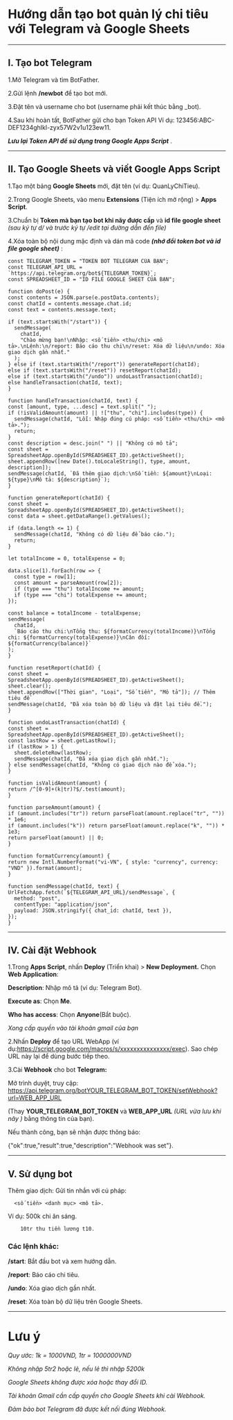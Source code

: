 # Hướng dẫn tạo bot quản lý chi tiêu với Telegram và Google Sheets

---

## I. Tạo bot Telegram
  1.Mở Telegram và tìm BotFather.
 
  2.Gửi lệnh **/newbot** để tạo bot mới.
 
  3.Đặt tên và username cho bot (username phải kết thúc bằng _bot).
 
  4.Sau khi hoàn tất, BotFather gửi cho bạn Token API 
  Ví dụ: 123456:ABC-DEF1234ghIkl-zyx57W2v1u123ew11.
 
  ***Lưu lại Token API để sử dụng trong Google Apps Script*** .

---

## II. Tạo Google Sheets và viết Google Apps Script

  1.Tạo một bảng **Google Sheets** mới, đặt tên (ví dụ: QuanLyChiTieu). 
 
  2.Trong Google Sheets, vào menu **Extensions** (Tiện ích mở rộng) > **Apps Script**.
 

 3.Chuẩn bị **Token mà bạn tạo bot khi nãy được cấp** và **id file google sheet** *(sau ký tự d/ và trước ký tự /edit tại đường dẫn đến file)*

 4.Xóa toàn bộ nội dung mặc định và dán mã code ***(nhớ đổi token bot và id file google sheet)*** :

  
  ```
const TELEGRAM_TOKEN = "TOKEN BOT TELEGRAM CỦA BẠN";
const TELEGRAM_API_URL = `https://api.telegram.org/bot${TELEGRAM_TOKEN}`;
const SPREADSHEET_ID = "ID FILE GOOGLE SHEET CỦA BẠN";

function doPost(e) {
  const contents = JSON.parse(e.postData.contents);
  const chatId = contents.message.chat.id;
  const text = contents.message.text;

  if (text.startsWith("/start")) {
    sendMessage(
      chatId,
      "Chào mừng bạn!\nNhập: <số tiền> <thu/chi> <mô tả>.\nLệnh:\n/report: Báo cáo thu chi\n/reset: Xóa dữ liệu\n/undo: Xóa giao dịch gần nhất."
    );
  } else if (text.startsWith("/report")) generateReport(chatId);
  else if (text.startsWith("/reset")) resetReport(chatId);
  else if (text.startsWith("/undo")) undoLastTransaction(chatId);
  else handleTransaction(chatId, text);
}

function handleTransaction(chatId, text) {
  const [amount, type, ...desc] = text.split(" ");
  if (!isValidAmount(amount) || !["thu", "chi"].includes(type)) {
    sendMessage(chatId, "Lỗi: Nhập đúng cú pháp: <số tiền> <thu/chi> <mô tả>.");
    return;
  }
  const description = desc.join(" ") || "Không có mô tả";
  const sheet = SpreadsheetApp.openById(SPREADSHEET_ID).getActiveSheet();
  sheet.appendRow([new Date().toLocaleString(), type, amount, description]);
  sendMessage(chatId, `Đã thêm giao dịch:\nSố tiền: ${amount}\nLoại: ${type}\nMô tả: ${description}`);
}

function generateReport(chatId) {
  const sheet = SpreadsheetApp.openById(SPREADSHEET_ID).getActiveSheet();
  const data = sheet.getDataRange().getValues();
  
  if (data.length <= 1) {
    sendMessage(chatId, "Không có dữ liệu để báo cáo.");
    return;
  }

  let totalIncome = 0, totalExpense = 0;

  data.slice(1).forEach(row => {
    const type = row[1];
    const amount = parseAmount(row[2]);
    if (type === "thu") totalIncome += amount;
    if (type === "chi") totalExpense += amount;
  });

  const balance = totalIncome - totalExpense;
  sendMessage(
    chatId,
    `Báo cáo thu chi:\nTổng thu: ${formatCurrency(totalIncome)}\nTổng chi: ${formatCurrency(totalExpense)}\nCân đối: ${formatCurrency(balance)}`
  );
}

function resetReport(chatId) {
  const sheet = SpreadsheetApp.openById(SPREADSHEET_ID).getActiveSheet();
  sheet.clear();
  sheet.appendRow(["Thời gian", "Loại", "Số tiền", "Mô tả"]); // Thêm tiêu đề
  sendMessage(chatId, "Đã xóa toàn bộ dữ liệu và đặt lại tiêu đề.");
}

function undoLastTransaction(chatId) {
  const sheet = SpreadsheetApp.openById(SPREADSHEET_ID).getActiveSheet();
  const lastRow = sheet.getLastRow();
  if (lastRow > 1) {
    sheet.deleteRow(lastRow);
    sendMessage(chatId, "Đã xóa giao dịch gần nhất.");
  } else sendMessage(chatId, "Không có giao dịch nào để xóa.");
}

function isValidAmount(amount) {
  return /^[0-9]+(k|tr)?$/.test(amount);
}

function parseAmount(amount) {
  if (amount.includes("tr")) return parseFloat(amount.replace("tr", "")) * 1e6;
  if (amount.includes("k")) return parseFloat(amount.replace("k", "")) * 1e3;
  return parseFloat(amount) || 0;
}

function formatCurrency(amount) {
  return new Intl.NumberFormat("vi-VN", { style: "currency", currency: "VND" }).format(amount);
}

function sendMessage(chatId, text) {
  UrlFetchApp.fetch(`${TELEGRAM_API_URL}/sendMessage`, {
    method: "post",
    contentType: "application/json",
    payload: JSON.stringify({ chat_id: chatId, text }),
  });
}
```

---

## IV. Cài đặt Webhook

1.Trong **Apps Script**, nhấn **Deploy** (Triển khai) > **New Deployment.**
Chọn **Web Application**:

**Description**: Nhập mô tả (ví dụ: Telegram Bot).
 
**Execute as**: Chọn **Me**. 
 
**Who has access**: Chọn **Anyone**(Bắt buộc).

*Xong cấp quyền vào tài khoản gmail của bạn*

2.Nhấn **Deploy** để tạo URL WebApp (ví dụ:https://script.google.com/macros/s/xxxxxxxxxxxxxxx/exec). Sao chép URL này lại để dùng bước tiếp theo.

 
3.Cài **Webhook** cho bot **Telegram:**
  
Mở trình duyệt, truy cập:
                https://api.telegram.org/botYOUR_TELEGRAM_BOT_TOKEN/setWebhook?url=WEB_APP_URL

(Thay **YOUR_TELEGRAM_BOT_TOKEN** và **WEB_APP_URL** *(URL vừa lưu khi nãy )* bằng thông tin của bạn).

  Nếu thành công, bạn sẽ nhận được thông báo:
 
{"ok":true,"result":true,"description":"Webhook was set"}.

---

## V. Sử dụng bot
Thêm giao dịch: Gửi tin nhắn với cú pháp: 

      <số tiền> <danh mục> <mô tả>.
 
Ví dụ:
        500k chi ăn sáng.

        10tr thu tiền lương t10.
  ### Các lệnh khác:
  
**/start**: Bắt đầu bot và xem hướng dẫn.
 
**/report**: Báo cáo chi tiêu.
 
**/undo**: Xóa giao dịch gần nhất.
 
**/reset**: Xóa toàn bộ dữ liệu trên Google Sheets.

***

# Lưu ý

*Quy ước: 1k = 1000VND, 1tr = 1000000VND*

*Không nhập 5tr2 hoặc lẻ, nếu lẻ thì nhập 5200k*

*Google Sheets không được xóa hoặc thay đổi ID.*
 
*Tài khoản Gmail cần cấp quyền cho Google Sheets khi cài Webhook.*
 
*Đảm bảo bot Telegram đã được kết nối đúng Webhook.*


